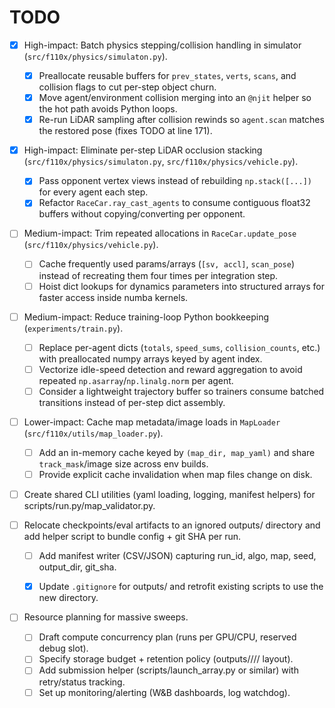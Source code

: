 # TODO

- [x] High-impact: Batch physics stepping/collision handling in simulator (`src/f110x/physics/simulaton.py`).
    - [x] Preallocate reusable buffers for `prev_states`, `verts`, `scans`, and collision flags to cut per-step object churn.
    - [x] Move agent/environment collision merging into an `@njit` helper so the hot path avoids Python loops.
    - [x] Re-run LiDAR sampling after collision rewinds so `agent.scan` matches the restored pose (fixes TODO at line 171).

- [x] High-impact: Eliminate per-step LiDAR occlusion stacking (`src/f110x/physics/simulaton.py`, `src/f110x/physics/vehicle.py`).
    - [x] Pass opponent vertex views instead of rebuilding `np.stack([...])` for every agent each step.
    - [x] Refactor `RaceCar.ray_cast_agents` to consume contiguous float32 buffers without copying/converting per opponent.

- [ ] Medium-impact: Trim repeated allocations in `RaceCar.update_pose` (`src/f110x/physics/vehicle.py`).
    - [ ] Cache frequently used params/arrays (`[sv, accl]`, `scan_pose`) instead of recreating them four times per integration step.
    - [ ] Hoist dict lookups for dynamics parameters into structured arrays for faster access inside numba kernels.

- [ ] Medium-impact: Reduce training-loop Python bookkeeping (`experiments/train.py`).
    - [ ] Replace per-agent dicts (`totals`, `speed_sums`, `collision_counts`, etc.) with preallocated numpy arrays keyed by agent index.
    - [ ] Vectorize idle-speed detection and reward aggregation to avoid repeated `np.asarray`/`np.linalg.norm` per agent.
    - [ ] Consider a lightweight trajectory buffer so trainers consume batched transitions instead of per-step dict assembly.

- [ ] Lower-impact: Cache map metadata/image loads in `MapLoader` (`src/f110x/utils/map_loader.py`).
    - [ ] Add an in-memory cache keyed by `(map_dir, map_yaml)` and share `track_mask`/image size across env builds.
    - [ ] Provide explicit cache invalidation when map files change on disk.

- [ ] Create shared CLI utilities (yaml loading, logging, manifest helpers) for scripts/run.py/map_validator.py.

- [ ] Relocate checkpoints/eval artifacts to an ignored outputs/ directory and add helper script to bundle config + git SHA per run.
    - [ ] Add manifest writer (CSV/JSON) capturing run_id, algo, map, seed, output_dir, git_sha.
    - [x] Update `.gitignore` for outputs/ and retrofit existing scripts to use the new directory.


- [ ] Resource planning for massive sweeps.
    - [ ] Draft compute concurrency plan (runs per GPU/CPU, reserved debug slot).
    - [ ] Specify storage budget + retention policy (outputs/<algo>/<map>/<seed>/ layout).
    - [ ] Add submission helper (scripts/launch_array.py or similar) with retry/status tracking.
    - [ ] Set up monitoring/alerting (W&B dashboards, log watchdog).
